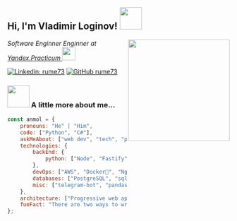 <h2> Hi, I'm Vladimir Loginov! <img src="https://media.giphy.com/media/mGcNjsfWAjY5AEZNw6/giphy.gif" width="50"></h2>
<img align='right' src="https://media.giphy.com/media/M9gbBd9nbDrOTu1Mqx/giphy.gif" width="230">
<p><em> Software Enginner Enginner at <a href="practicum.yandex.ru"> Yandex.Practicum </a><img src="https://media.giphy.com/media/fYSnHlufseco8Fh93Z/giphy.gif" width="30">
</em></p>

[![Linkedin: rume73](https://img.shields.io/badge/-thaianebraga-blue?style=flat-square&logo=Linkedin&logoColor=white&link=https:https://www.linkedin.com/in/rume73/)](https://www.linkedin.com/in/rume73/)
[![GitHub rume73](https://img.shields.io/github/followers/rume73?label=follow&style=social)](https://github.com/rume73)


### <img src="https://media.giphy.com/media/VgCDAzcKvsR6OM0uWg/giphy.gif" width="50"> A little more about me...  

```javascript
const anmol = {
    pronouns: "He" | "Him",
    code: ["Python", "C#"],
    askMeAbout: ["web dev", "tech", "photography"],
    technologies: {
        backEnd: {
            python: ["Node", "Fastify", "Express"],
        },
        devOps: ["AWS", "Docker🐳", "Nginx"],
        databases: ["PostgreSQL", "sqlite"],
        misc: ["telegram-bot", "pandas"]
    },
    architecture: ["Progressive web applications", "Single page applications"],
    funFact: "There are two ways to write error-free programs; only the third one works"
};
```
